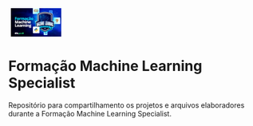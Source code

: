 <a href="https://web.dio.me/track/a7a92326-cb82-41e2-a150-0e5ede46a412">
  <img src="img/machine_learning_specialist.jpg" alt="Machine Learning Specialist" style="width: 20%; margin: 0 5px;" />
</a> 

# Formação Machine Learning Specialist

Repositório para compartilhamento os projetos e arquivos elaboradores durante a Formação Machine Learning Specialist.
